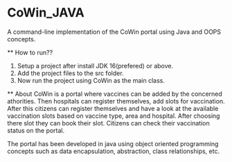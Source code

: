 # CoWin_JAVA
A command-line implementation of the CoWin portal using Java and OOPS concepts.

** How to run?? 
  1. Setup a project after install JDK 16(prefered) or above.
  2. Add the project files to the src folder.
  3. Now run the project using CoWin as the main class.

** About
CoWin is a portal where vaccines can be added by the concerned athorities. Then hospitals can register themselves, add slots for vaccination.
After this citizens can register themselves and have a look at the available vaccination slots based on vaccine type, area and hospital. After choosing there slot they can book their slot.
Citizens can check their vaccination status on the portal.

The portal has been developed in java using object oriented programming concepts such as data encapsulation, abstraction, class relationships, etc.
